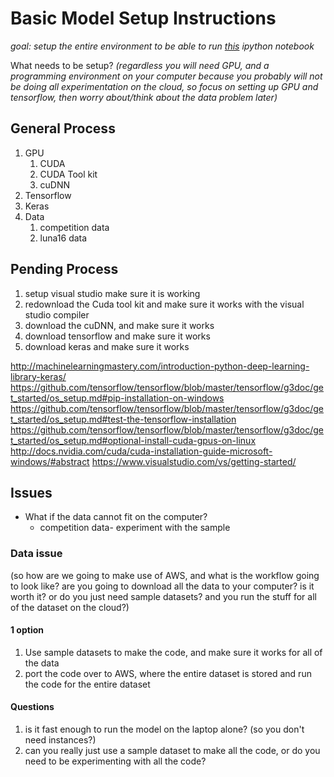 # Basic Model Setup Instructions
*goal: setup the entire environment to be able to run [this](https://github.com/3-musketeers/kaggle-dsb/blob/master/pipeline/build-simple-model/rough-draft/u_net_segmentation_approach.ipynb) ipython notebook*

What needs to be setup?
*(regardless you will need GPU, and a programming environment on your computer because you probably will not be doing all experimentation on the cloud, so focus on setting up GPU and tensorflow, then worry about/think about the data problem later)*

## General Process
1. GPU 
   1. CUDA
   2. CUDA Tool kit
   3. cuDNN
2. Tensorflow
3. Keras
4. Data
   1. competition data
   2. luna16 data

## Pending Process
1. setup visual studio make sure it is working
2. redownload the Cuda tool kit and make sure it works with the visual studio compiler
3. download the cuDNN, and make sure it works
4. download tensorflow and make sure it works
5. download keras and make sure it works

http://machinelearningmastery.com/introduction-python-deep-learning-library-keras/
https://github.com/tensorflow/tensorflow/blob/master/tensorflow/g3doc/get_started/os_setup.md#pip-installation-on-windows
https://github.com/tensorflow/tensorflow/blob/master/tensorflow/g3doc/get_started/os_setup.md#test-the-tensorflow-installation
https://github.com/tensorflow/tensorflow/blob/master/tensorflow/g3doc/get_started/os_setup.md#optional-install-cuda-gpus-on-linux
http://docs.nvidia.com/cuda/cuda-installation-guide-microsoft-windows/#abstract
https://www.visualstudio.com/vs/getting-started/


## Issues
* What if the data cannot fit on the computer?
  * competition data- experiment with the sample

### Data issue 
(so how are we going to make use of AWS, and what is the workflow going to look like? are you going to download all the data to your computer? is it worth it? or do you just need sample datasets? and you run the stuff for all of the dataset on the cloud?)

#### 1 option
1. Use sample datasets to make the code, and make sure it works for all of the data
2. port the code over to AWS, where the entire dataset is stored and run the code for the entire dataset

#### Questions
1. is it fast enough to run the model on the laptop alone? (so you don't need instances?)
2. can you really just use a sample dataset to make all the code, or do you need to be experimenting with all the code?
